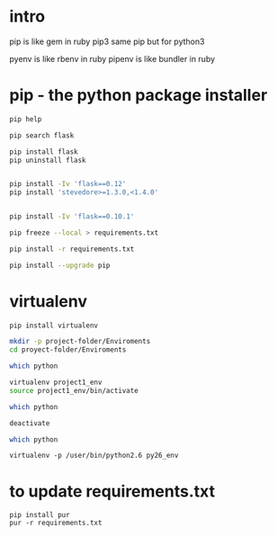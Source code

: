 # intro

pip     is like gem in ruby
pip3       same pip but for python3

pyenv   is like rbenv in ruby
pipenv  is like bundler in ruby


# pip - the python package installer



```bash
pip help

pip search flask

pip install flask
pip uninstall flask


pip install -Iv 'flask==0.12'
pip install 'stevedore>=1.3.0,<1.4.0'


pip install -Iv 'flask==0.10.1'
```

```bash
pip freeze --local > requirements.txt
```



```bash
pip install -r requirements.txt
```


```bash
pip install --upgrade pip
```



# virtualenv



```bash
pip install virtualenv

mkdir -p project-folder/Enviroments
cd proyect-folder/Enviroments

which python

virtualenv project1_env
source project1_env/bin/activate

which python

deactivate 

which python
```



```
virtualenv -p /user/bin/python2.6 py26_env
```



# to update requirements.txt


```
pip install pur
pur -r requirements.txt
```
